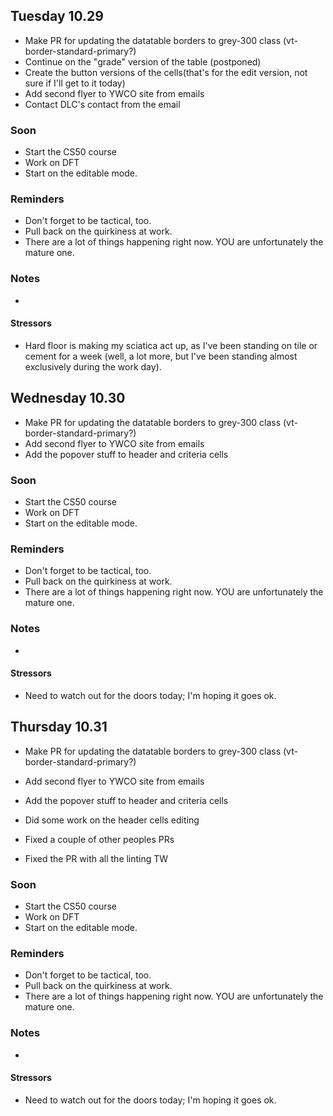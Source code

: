## Tuesday 10.29

- Make PR for updating the datatable borders to grey-300 class (vt-border-standard-primary?)
- Continue on the "grade" version of the table (postponed)
- Create the button versions of the cells(that's for the edit version, not sure if I'll get to it today)
- Add second flyer to YWCO site from emails
- Contact DLC's contact from the email

### Soon

- Start the CS50 course
- Work on DFT
- Start on the editable mode.

### Reminders

- Don't forget to be tactical, too.
- Pull back on the quirkiness at work.
- There are a lot of things happening right now. YOU are unfortunately the mature one.

### Notes

-

#### Stressors

- Hard floor is making my sciatica act up, as I've been standing on tile or cement for a week (well, a lot more, but I've been standing almost exclusively during the work day).

## Wednesday 10.30

- Make PR for updating the datatable borders to grey-300 class (vt-border-standard-primary?)
- Add second flyer to YWCO site from emails
- Add the popover stuff to header and criteria cells

### Soon

- Start the CS50 course
- Work on DFT
- Start on the editable mode.

### Reminders

- Don't forget to be tactical, too.
- Pull back on the quirkiness at work.
- There are a lot of things happening right now. YOU are unfortunately the mature one.

### Notes

-

#### Stressors

- Need to watch out for the doors today; I'm hoping it goes ok.

## Thursday 10.31

- Make PR for updating the datatable borders to grey-300 class (vt-border-standard-primary?)
- Add second flyer to YWCO site from emails
- Add the popover stuff to header and criteria cells

- Did some work on the header cells editing
- Fixed a couple of other peoples PRs
- Fixed the PR with all the linting TW

### Soon

- Start the CS50 course
- Work on DFT
- Start on the editable mode.

### Reminders

- Don't forget to be tactical, too.
- Pull back on the quirkiness at work.
- There are a lot of things happening right now. YOU are unfortunately the mature one.

### Notes

-

#### Stressors

- Need to watch out for the doors today; I'm hoping it goes ok.